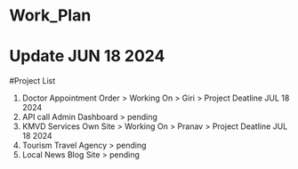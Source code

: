 # Work_Plan

# Update JUN 18 2024

#Project List 

1) Doctor Appointment Order > Working On > Giri > Project Deatline JUL 18 2024
2) API call Admin Dashboard > pending
3) KMVD Services Own Site   > Working On > Pranav > Project Deatline JUL 18 2024
4) Tourism Travel Agency    > pending
5) Local News Blog Site     > pending
